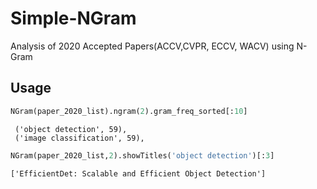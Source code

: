 # Simple-NGram
Analysis of 2020 Accepted Papers(ACCV,CVPR, ECCV, WACV) using N-Gram

## Usage
```python
NGram(paper_2020_list).ngram(2).gram_freq_sorted[:10]
```
```[('machine translation', 83),
 ('object detection', 59),
 ('image classification', 59),
 ```
```python
NGram(paper_2020_list,2).showTitles('object detection')[:3]
```
```
['EfficientDet: Scalable and Efficient Object Detection']
```
 
